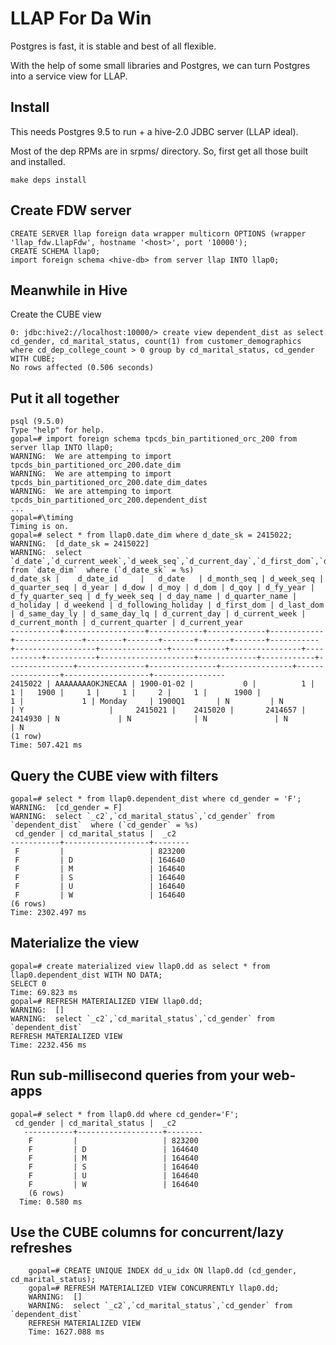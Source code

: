# LLAP For Da Win

Postgres is fast, it is stable and best of all flexible.

With the help of some small libraries and Postgres, we can turn Postgres into a service view for LLAP.

## Install 

This needs Postgres 9.5 to run + a hive-2.0 JDBC server (LLAP ideal).

Most of the dep RPMs are in srpms/ directory. So, first get all those built and installed.

    make deps install

## Create FDW server

    CREATE SERVER llap foreign data wrapper multicorn OPTIONS (wrapper 'llap_fdw.LlapFdw', hostname '<host>', port '10000');
    CREATE SCHEMA llap0;
    import foreign schema <hive-db> from server llap INTO llap0;

  
## Meanwhile in Hive

Create the CUBE view

    0: jdbc:hive2://localhost:10000/> create view dependent_dist as select cd_gender, cd_marital_status, count(1) from customer_demographics where cd_dep_college_count > 0 group by cd_marital_status, cd_gender WITH CUBE;
    No rows affected (0.506 seconds)


## Put it all together

    psql (9.5.0)
    Type "help" for help.
    gopal=# import foreign schema tpcds_bin_partitioned_orc_200 from server llap INTO llap0;
    WARNING:  We are attemping to import tpcds_bin_partitioned_orc_200.date_dim
    WARNING:  We are attemping to import tpcds_bin_partitioned_orc_200.date_dim_dates
    WARNING:  We are attemping to import tpcds_bin_partitioned_orc_200.dependent_dist
    ...
    gopal=#\timing
    Timing is on.
    gopal=# select * from llap0.date_dim where d_date_sk = 2415022;
    WARNING:  [d_date_sk = 2415022]
    WARNING:  select `d_date`,`d_current_week`,`d_week_seq`,`d_current_day`,`d_first_dom`,`d_moy`,`d_holiday`,`d_month_seq`,`d_current_year`,`d_fy_quarter_seq`,`d_current_quarter`,`d_year`,`d_weekend`,`d_quarter_seq`,`d_date_id`,`d_following_holiday`,`d_fy_year`,`d_same_day_lq`,`d_qoy`,`d_current_month`,`d_same_day_ly`,`d_dom`,`d_date_sk`,`d_last_dom`,`d_fy_week_seq`,`d_day_name`,`d_quarter_name`,`d_dow` from `date_dim`  where (`d_date_sk` = %s)
    d_date_sk |    d_date_id     |   d_date   | d_month_seq | d_week_seq | d_quarter_seq | d_year | d_dow | d_moy | d_dom | d_qoy | d_fy_year | d_fy_quarter_seq | d_fy_week_seq | d_day_name | d_quarter_name | d_holiday | d_weekend | d_following_holiday | d_first_dom | d_last_dom | d_same_day_ly | d_same_day_lq | d_current_day | d_current_week | d_current_month | d_current_quarter | d_current_year 
    -----------+------------------+------------+-------------+------------+---------------+--------+-------+-------+-------+-------+-----------+------------------+---------------+------------+----------------+-----------+-----------+---------------------+-------------+------------+---------------+---------------+---------------+----------------+-----------------+-------------------+----------------
    2415022 | AAAAAAAAOKJNECAA | 1900-01-02 |           0 |          1 |             1 |   1900 |     1 |     1 |     2 |     1 |      1900 |                1 |             1 | Monday     | 1900Q1       | N         | N         | Y                   |     2415021 |    2415020 |       2414657 |       2414930 | N             | N              | N               | N                 | N
    (1 row)
    Time: 507.421 ms


## Query the CUBE view with filters

    gopal=# select * from llap0.dependent_dist where cd_gender = 'F';
    WARNING:  [cd_gender = F]
    WARNING:  select `_c2`,`cd_marital_status`,`cd_gender` from `dependent_dist`  where (`cd_gender` = %s)
     cd_gender | cd_marital_status |  _c2   
    -----------+-------------------+--------
     F         |                   | 823200
     F         | D                 | 164640
     F         | M                 | 164640
     F         | S                 | 164640
     F         | U                 | 164640
     F         | W                 | 164640
    (6 rows)
    Time: 2302.497 ms

## Materialize the view 

    gopal=# create materialized view llap0.dd as select * from llap0.dependent_dist WITH NO DATA;
    SELECT 0
    Time: 69.823 ms
    gopal=# REFRESH MATERIALIZED VIEW llap0.dd;
    WARNING:  []
    WARNING:  select `_c2`,`cd_marital_status`,`cd_gender` from `dependent_dist` 
    REFRESH MATERIALIZED VIEW
    Time: 2232.456 ms

## Run sub-millisecond queries from your web-apps

    gopal=# select * from llap0.dd where cd_gender='F';
     cd_gender | cd_marital_status |  _c2   
       -----------+-------------------+--------
        F         |                   | 823200
        F         | D                 | 164640
        F         | M                 | 164640
        F         | S                 | 164640
        F         | U                 | 164640
        F         | W                 | 164640
        (6 rows)
      Time: 0.580 ms

## Use the CUBE columns for concurrent/lazy refreshes

        gopal=# CREATE UNIQUE INDEX dd_u_idx ON llap0.dd (cd_gender, cd_marital_status);
        gopal=# REFRESH MATERIALIZED VIEW CONCURRENTLY llap0.dd;
        WARNING:  []
        WARNING:  select `_c2`,`cd_marital_status`,`cd_gender` from `dependent_dist` 
        REFRESH MATERIALIZED VIEW
        Time: 1627.088 ms
